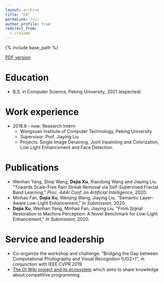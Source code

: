 ```yaml
---
layout: archive
title: "CV"
permalink: /cv/
author_profile: true
redirect_from:
  - /resume
---
```


{% include base_path %}

[PDF version](https://ir1d.github.io/Dejia%20Xu.pdf)

Education
======
* B.S. in Computer Science, Peking University, 2021 (expected)

Work experience
======
* 2018.8 - now: Research Intern
  * Wangxuan Institute of Computer Technology, Peking University
  * Supervisor: Prof. Jiaying Liu
  * Projects: Single Image Deraining, Joint Inpainting and Colorization, Low Light Enhancement and Face Detection.

Publications
======
- Wenhan Yang, Shiqi Wang, **Dejia Xu**, Xiaodong Wang and Jiaying Liu. "Towards Scale-Free Rain Streak Removal via Self-Supervised Fractal Band Learning," _Proc. AAAI Conf. on Artificial Intelligence_, 2020.
- Minhao Fan, **Dejia Xu**, Wenjing Wang, Jiaying Liu. "Semantic Layer-Aware Low-Light Enhancement," _In Submission_, 2020.
- **Dejia Xu**, Wenhan Yang, Minhao Fan, Jiaying Liu. "From Signal Restoration to Machine Perception: A Novel Benchmark for Low-Light Enhancement," _In Submission_, 2020.

  
<!-- Talks
======
  <ul>{% for post in site.talks %}
    {% include archive-single-talk-cv.html %}
  {% endfor %}</ul>
  
Teaching
======
  <ul>{% for post in site.teaching %}
    {% include archive-single-cv.html %}
  {% endfor %}</ul>
   -->

Service and leadership
======
* Co-organize the workshop and challenge: "Bridging the Gap between Computational Photography and Visual Recognition (UG2+)", in conjunction with IEEE CVPR 2019
* [The OI Wiki project and its ecosystem](https://github.com/OI-wiki/OI-wiki) which aims to share knowledge about competitive programming.
